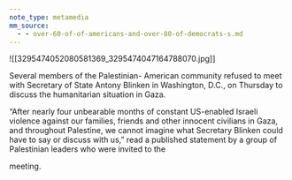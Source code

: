 ```yaml
---
note_type: metamedia
mm_source:
  - - over-60-of-of-americans-and-over-80-of-democrats-s.md
---
```


![[3295474052080581369_3295474047164788070.jpg]]

Several members of the Palestinian-
American community refused to meet with
Secretary of State Antony Blinken in
Washington, D.C., on Thursday to discuss
the humanitarian situation in Gaza.

“After nearly four unbearable months of
constant US-enabled Israeli violence against
our families, friends and other innocent
civilians in Gaza, and throughout Palestine,
we cannot imagine what Secretary Blinken
could have to say or discuss with us,” read a
published statement by a group of
Palestinian leaders who were invited to the

meeting.


